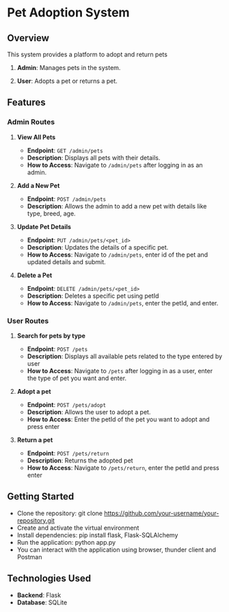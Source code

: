 # Pet Adoption System

## Overview
This system provides a platform to adopt and return pets

1. **Admin**: Manages pets in the system.

2. **User**: Adopts a pet or returns a pet.

## Features

### Admin Routes
1. **View All Pets**
   - **Endpoint**: `GET /admin/pets`
   - **Description**: Displays all pets with their details.
   - **How to Access**: Navigate to `/admin/pets` after logging in as an admin.

2. **Add a New Pet**
   - **Endpoint**: `POST /admin/pets`
   - **Description**: Allows the admin to add a new pet with details like type, breed, age.
  

3. **Update Pet Details**
   - **Endpoint**: `PUT /admin/pets/<pet_id>`
   - **Description**: Updates the details of a specific pet.
   - **How to Access**: Navigate to `/admin/pets`, enter id of the pet and updated details and submit.

4. **Delete a Pet**
   - **Endpoint**: `DELETE /admin/pets/<pet_id>`
   - **Description**: Deletes a specific pet using petId
   - **How to Access**: Navigate to `/admin/pets`, enter the petId, and enter.

### User Routes
1. **Search for pets by type**
   - **Endpoint**: `POST /pets`
   - **Description**: Displays all available pets related to the type entered by user
   - **How to Access**: Navigate to `/pets` after logging in as a user, enter the type of pet you want and enter.

2. **Adopt a pet**
   - **Endpoint**: `POST /pets/adopt`
   - **Description**: Allows the user to adopt a pet.
   - **How to Access**: Enter the petId of the pet you want to adopt and press enter

3. **Return a pet**
   - **Endpoint**: `POST /pets/return`
   - **Description**: Returns the adopted pet
   - **How to Access**: Navigate to `/pets/return`, enter the petId and press enter

## Getting Started
- Clone the repository: git clone https://github.com/your-username/your-repository.git
- Create and activate the virtual environment
- Install dependencies: pip install flask, Flask-SQLAlchemy
- Run the application: python app.py
- You can interact with the application using browser, thunder client and Postman

## Technologies Used
- **Backend**: Flask
- **Database**: SQLite

